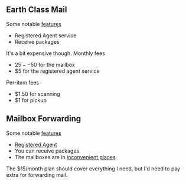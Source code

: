 ## Earth Class Mail
Some notable [features](https://www.earthclassmail.com/Pricing)

* Registered Agent service
* Receive packages

It's a bit expensive though. Monthly fees

* $25--$50 for the mailbox
* $5 for the registered agent service

Per-item fees

* $1.50 for scanning
* $1 for pickup

## Mailbox Forwarding
Some notable [features](http://www.mailboxforwarding.com/pricing.php)

* [Registered Agent](http://www.mailboxforwarding.com/support/knowledgebase.php?article=13)
* You can receive packages.
* The mailboxes are in [inconvenient places](http://www.mailboxforwarding.com/address.php).

The $15/month plan should cover everything I need, but I'd need to pay
extra for forwarding mail.
